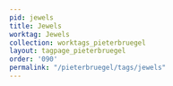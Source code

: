```yaml
---
pid: jewels
title: Jewels
worktag: Jewels
collection: worktags_pieterbruegel
layout: tagpage_pieterbruegel
order: '090'
permalink: "/pieterbruegel/tags/jewels"
---
```

